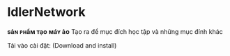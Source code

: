 # IdlerNetwork
**sảɴ ᴘʜẩᴍ ᴛạᴏ ᴍáʏ ảᴏ**
Tạo ra để mục đích học tập và những mục đính khác

Tải vào cài đặt:
(Download and install)
